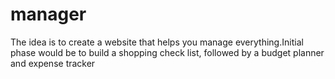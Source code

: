 manager
=======

The idea is to create a website that helps you manage everything.Initial phase would be to build a shopping check list, followed by a budget planner and expense tracker
